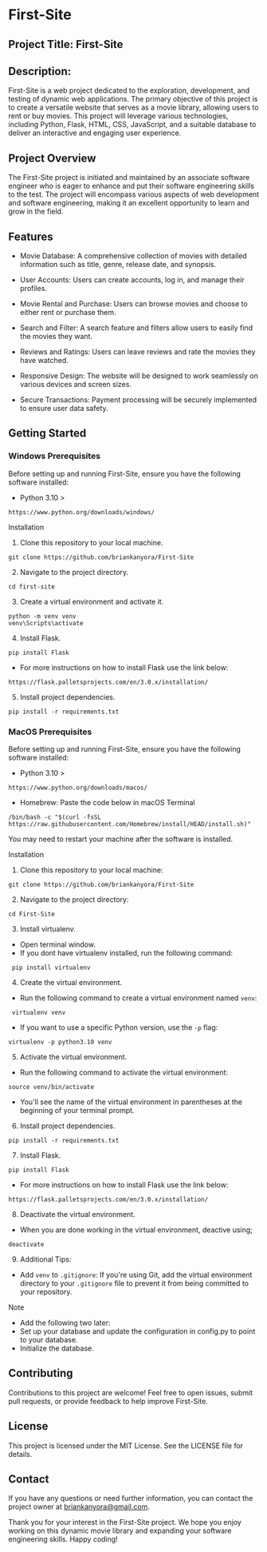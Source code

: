# First-Site

## Project Title: First-Site
## Description:
First-Site is a web project dedicated to the exploration, development, and testing of dynamic web applications. The primary objective of this project is to create a versatile website that serves as a movie library, allowing users to rent or buy movies. This project will leverage various technologies, including Python, Flask, HTML, CSS, JavaScript, and a suitable database to deliver an interactive and engaging user experience.

## Project Overview
The First-Site project is initiated and maintained by an associate software engineer who is eager to enhance and put their software engineering skills to the test. The project will encompass various aspects of web development and software engineering, making it an excellent opportunity to learn and grow in the field.

## Features
- Movie Database: A comprehensive collection of movies with detailed information such as title, genre, release date, and synopsis.

- User Accounts: Users can create accounts, log in, and manage their profiles.

- Movie Rental and Purchase: Users can browse movies and choose to either rent or purchase them.

- Search and Filter: A search feature and filters allow users to easily find the movies they want.

- Reviews and Ratings: Users can leave reviews and rate the movies they have watched.

- Responsive Design: The website will be designed to work seamlessly on various devices and screen sizes.

- Secure Transactions: Payment processing will be securely implemented to ensure user data safety.

## Getting Started
### Windows Prerequisites
Before setting up and running First-Site, ensure you have the following software installed:
 - Python 3.10 >
 ```
 https://www.python.org/downloads/windows/
 ```
Installation
1. Clone this repository to your local machine.
 ```
 git clone https://github.com/briankanyora/First-Site
 ```
2. Navigate to the project directory. 
 ```
 cd first-site
 ```
3. Create a virtual environment and activate it.
 ```
 python -m venv venv
 venv\Scripts\activate
 ```
4. Install Flask.
 ```
 pip install Flask
 ```
 - For more instructions on how to install Flask use the link below:
 ```
 https://flask.palletsprojects.com/en/3.0.x/installation/
 ```
5. Install project dependencies. 
 ```
 pip install -r requirements.txt
 ```
### MacOS Prerequisites
Before setting up and running First-Site, ensure you have the following software installed:

 - Python 3.10 >
 ```
 https://www.python.org/downloads/macos/
 ```
 - Homebrew: Paste the code below in macOS Terminal
 ```
 /bin/bash -c "$(curl -fsSL https://raw.githubusercontent.com/Homebrew/install/HEAD/install.sh)"
 ```
You may need to restart your machine after the software is installed.

Installation
1. Clone this repository to your local machine:
 ```
 git clone https://github.com/briankanyora/First-Site
 ```
2. Navigate to the project directory:
 ```
 cd First-Site
 ```
3. Install virtualenv.
 - Open terminal window. 
 - If you dont have virtualenv installed, run the following command:
```
 pip install virtualenv
```
4. Create the virtual environment.
 - Run the following command to create a virtual environment named ```venv```:
```
 virtualenv venv
```
 - If you want to use a specific Python version, use the `-p` flag:
 ```
 virtualenv -p python3.10 venv
 ```
5. Activate the virtual environment.
 - Run the following command to activate the virtual environment:
 ```
 source venv/bin/activate
 ```
 - You'll see the name of the virtual environment in parentheses at the beginning of your terminal prompt.
6. Install project dependencies. 
 ```
 pip install -r requirements.txt
 ```
7. Install Flask.
 ```
 pip install Flask
 ```
 - For more instructions on how to install Flask use the link below:
 ```
 https://flask.palletsprojects.com/en/3.0.x/installation/
 ```
8. Deactivate the virtual environment.
 - When you are done working in the virtual environment, deactive using;
 ```
 deactivate
 ```
9. Additional Tips:
 - Add `venv` to `.gitignore`: If you're using Git, add the virtual environment directory to your `.gitignore` file to prevent it from being committed to your repository.

> [!NOTE]
> - Add the following two later:
> - Set up your database and update the configuration in config.py to point to your database.
> -  Initialize the database.

## Contributing
Contributions to this project are welcome! Feel free to open issues, submit pull requests, or provide feedback to help improve First-Site.

## License
This project is licensed under the MIT License. See the LICENSE file for details.

## Contact
If you have any questions or need further information, you can contact the project owner at briankanyora@gmail.com.

Thank you for your interest in the First-Site project. We hope you enjoy working on this dynamic movie library and expanding your software engineering skills. Happy coding!